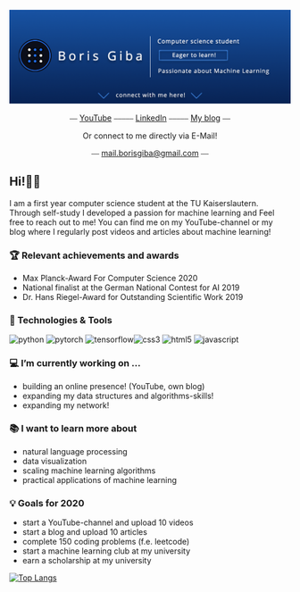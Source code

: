 <img src= "https://raw.githubusercontent.com/BorisGiba/BorisGiba/master/githubBanner2.png"></img> 

<p align="center"> ⎯⎯ <a href="youtube.com/u/BorisGiba">YouTube</a> ⎯⎯⎯⎯⎯
<a href="linkedin.com/in/BorisGiba")>LinkedIn</a> ⎯⎯⎯⎯⎯
<a href="machinelearningprojects.ai">My blog</a> ⎯⎯ </p>
<p align="center">Or connect to me directly via E-Mail!</p>
<p align="center"> ⎯⎯
<a href="">mail.borisgiba@gmail.com</a> ⎯⎯ </p>

## Hi!👋😃
I am a first year computer science student at the TU Kaiserslautern. Through self-study
I developed a passion for machine learning and
Feel free to reach out to me! You can find me on my YouTube-channel or my blog where I regularly
post videos and articles about machine learning!

### 🏆 Relevant achievements and awards
- Max Planck-Award For Computer Science 2020
- National finalist at the German National Contest for AI 2019
- Dr. Hans Riegel-Award for Outstanding Scientific Work 2019

### 🔧 Technologies & Tools
<p align="left"><img src="https://devicons.github.io/devicon/devicon.git/icons/python/python-original.svg" alt="python" width="40" height="40"/> <img src="https://www.vectorlogo.zone/logos/pytorch/pytorch-icon.svg" alt="pytorch" width="40" height="40"/> <img src="https://www.vectorlogo.zone/logos/tensorflow/tensorflow-icon.svg" alt="tensorflow" width="40" height="40"/><img src="https://devicons.github.io/devicon/devicon.git/icons/css3/css3-original-wordmark.svg" alt="css3" width="40" height="40"/> <img src="https://devicons.github.io/devicon/devicon.git/icons/html5/html5-original-wordmark.svg" alt="html5" width="40" height="40"/> <img src="https://devicons.github.io/devicon/devicon.git/icons/javascript/javascript-original.svg" alt="javascript" width="40" height="40"/> </p>

### 💻 I’m currently working on ...
- building an online presence! (YouTube, own blog)
- expanding my data structures and algorithms-skills!
- expanding my network!

### 📚 I want to learn more about
- natural language processing
- data visualization
- scaling machine learning algorithms
- practical applications of machine learning
   

### 💡 Goals for 2020 
- start a YouTube-channel and upload 10 videos
- start a blog and upload 10 articles
- complete 150 coding problems (f.e. leetcode)
- start a machine learning club at my university
- earn a scholarship at my university

[![Top Langs](https://github-readme-stats.vercel.app/api/top-langs/?username=BorisGiba&layout=compact&title_color=ffffff&text_color=c9cacc&icon_color=2bbc8a&bg_color=000428)](https://github.com/anuraghazra/github-readme-stats)
